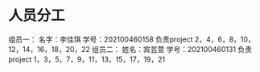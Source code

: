 # 人员分工
组员一：
名字：李佳琪    学号：202100460158   负责project 2，4，6，8，10，12，14，16，18，20，22
组员二：
姓名：宾芸萱    学号：202100460131   负责project 1，3，5，7，9，11，13，15，17，19，21
